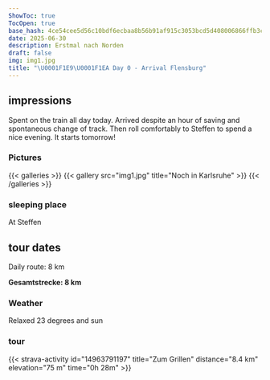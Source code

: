 ```yaml
---
ShowToc: true
TocOpen: true
base_hash: 4ce54cee5d56c10bdf6ecbaa8b56b91af915c3053bcd5d408006866ffb3caa27
date: 2025-06-30
description: Erstmal nach Norden
draft: false
img: img1.jpg
title: "\U0001F1E9\U0001F1EA Day 0 - Arrival Flensburg"
---
```


## impressions
Spent on the train all day today.
Arrived despite an hour of saving and spontaneous change of track.
Then roll comfortably to Steffen to spend a nice evening.
It starts tomorrow!

### Pictures
{{< galleries >}}
{{< gallery src="img1.jpg" title="Noch in Karlsruhe" >}}
{{< /galleries >}}

### sleeping place
At Steffen

## tour dates
Daily route: 8 km

**Gesamtstrecke: 8 km**

### Weather
Relaxed 23 degrees and sun

### tour
{{< strava-activity id="14963791197" title="Zum Grillen" distance="8.4 km" elevation="75 m" time="0h 28m" >}}